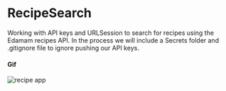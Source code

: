 # RecipeSearch

Working with API keys and URLSession to search for recipes using the Edamam recipes API. In the process we will  include a Secrets folder and .gitignore file to ignore pushing our API keys.

#### Gif 
![recipe app](Assets/recipe-app-296-588.gif)
